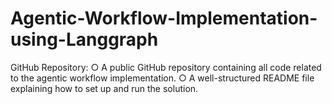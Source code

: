 # Agentic-Workflow-Implementation-using-Langgraph
GitHub Repository: ○ A public GitHub repository containing all code related to the agentic workflow implementation. ○ A well-structured README file explaining how to set up and run the solution.
